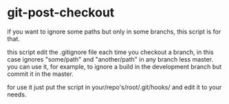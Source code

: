 # git-post-checkout

if you want to ignore some paths but only in some branchs, this script is for that.

this script edit the .gitignore file each time you checkout a branch, in this case ignores "some/path" and "another/path" in any branch less master.
you can use it, for example, to ignore a build in the development branch but commit it in the master.

for use it just put the script in your/repo's/root/.git/hooks/ and edit it to your needs.
